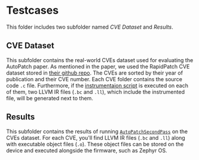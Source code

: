 # Testcases

This folder includes two subfolder named *CVE Dataset* and *Results*.  

## CVE Dataset
This subfolder contains the real-world CVEs dataset used for evaluating the AutoPatch paper. As mentioned in the paper, we used the RapidPatch CVE dataset stored in [their github repo](https://github.com/IoTAccessControl/RapidPatch.git). The CVEs are sorted by their year of publication and their CVE number. Each CVE folder contains the source code `.c` file. 
Furthermore, if the [instrumentaion script](https://github.com/Moh3nsalehi/AutoPatchCode/blob/main/Scripts/instrument.sh) is executed on each of them, two LLVM IR files (`.bc` and `.ll`), which include the instrumented file, will be generated next to them.  

## Results
This subfolder contains the results of running [`AutoPatchSecondPass`](../LLVM%20Passes/AutoPatchSecondPass) on the CVEs dataset. For each CVE, you'll find LLVM IR files (`.bc` and `.ll`) along with executable object files (`.o`). These object files can be stored on the device and executed alongside the firmware, such as Zephyr OS. 
